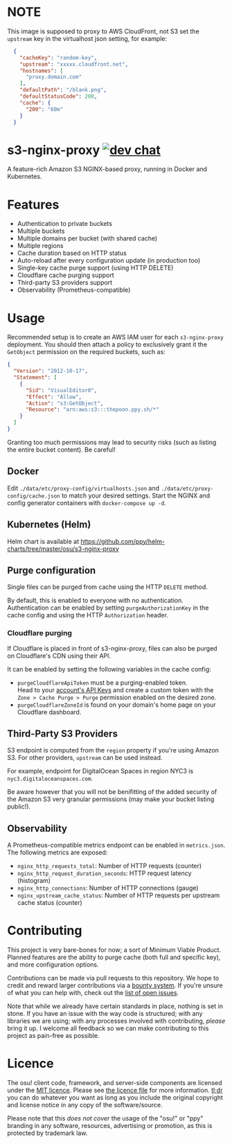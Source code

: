 # NOTE
This image is supposed to proxy to AWS CloudFront, not S3
set the `upstream` key in the virtualhost json setting, for example:  

```json
  {
    "cacheKey": "random-key",
    "upstream": "xxxxx.cloudfront.net",
    "hostnames": [
      "proxy.domain.com"
    ],
    "defaultPath": "/blank.png",
    "defaultStatusCode": 200,
    "cache": {
      "200": "60m"
    }
  }

```

# s3-nginx-proxy [![dev chat](https://discordapp.com/api/guilds/188630481301012481/widget.png?style=shield)](https://discord.gg/ppy)

A feature-rich Amazon S3 NGINX-based proxy, running in Docker and Kubernetes.

# Features

- Authentication to private buckets
- Multiple buckets
- Multiple domains per bucket (with shared cache)
- Multiple regions
- Cache duration based on HTTP status
- Auto-reload after every configuration update (in production too)
- Single-key cache purge support (using HTTP DELETE)
- Cloudflare cache purging support
- Third-party S3 providers support
- Observability (Prometheus-compatible)

# Usage

Recommended setup is to create an AWS IAM user for each `s3-nginx-proxy` deployment. You should then attach a policy to exclusively grant it the `GetObject` permission on the required buckets, such as:
```json
{
  "Version": "2012-10-17",
  "Statement": [
    {
      "Sid": "VisualEditor0",
      "Effect": "Allow",
      "Action": "s3:GetObject",
      "Resource": "arn:aws:s3:::thepoon.ppy.sh/*"
    }
  ]
}
```

Granting too much permissions may lead to security risks (such as listing the entire bucket content). Be careful!

## Docker

Edit `./data/etc/proxy-config/virtualhosts.json` and `./data/etc/proxy-config/cache.json` to match your desired settings.
Start the NGINX and config generator containers with `docker-compose up -d`.

## Kubernetes (Helm)

Helm chart is available at https://github.com/ppy/helm-charts/tree/master/osu/s3-nginx-proxy

## Purge configuration

Single files can be purged from cache using the HTTP `DELETE` method.

By default, this is enabled to everyone with no authentication.  
Authentication can be enabled by setting `purgeAuthorizationKey` in the cache config and using the HTTP `Authorization` header.

### Cloudflare purging

If Cloudflare is placed in front of s3-nginx-proxy, files can also be purged on Cloudflare's CDN using their API.

It can be enabled by setting the following variables in the cache config:
- `purgeCloudflareApiToken` must be a purging-enabled token.  
  Head to your [account's API Keys](https://dash.cloudflare.com/profile/api-tokens) and create a custom token with the `Zone > Cache Purge > Purge` permission enabled on the desired zone.
- `purgeCloudflareZoneId` is found on your domain's home page on your Cloudflare dashboard.

## Third-Party S3 Providers

S3 endpoint is computed from the `region` property if you're using Amazon S3. For other providers, `upstream` can be used instead.

For example, endpoint for DigitalOcean Spaces in region NYC3 is `nyc3.digitaloceanspaces.com`.

Be aware however that you will not be benifitting of the added security of the Amazon S3 very granular permissions (may make your bucket listing public!).

## Observability

A Prometheus-compatible metrics endpoint can be enabled in `metrics.json`.  
The following metrics are exposed:
- `nginx_http_requests_total`: Number of HTTP requests (counter)
- `nginx_http_request_duration_seconds`: HTTP request latency (histogram)
- `nginx_http_connections`: Number of HTTP connections (gauge)
- `nginx_upstream_cache_status`: Number of HTTP requests per upstream cache status (counter)

# Contributing

This project is very bare-bones for now; a sort of Minimum Viable Product.  
Planned features are the ability to purge cache (both full and specific key), and more configuration options.

Contributions can be made via pull requests to this repository. We hope to credit and reward larger contributions via a [bounty system](https://www.bountysource.com/teams/ppy). If you're unsure of what you can help with, check out the [list of open issues](https://github.com/ppy/s3-nginx-proxy/issues).

Note that while we already have certain standards in place, nothing is set in stone. If you have an issue with the way code is structured; with any libraries we are using; with any processes involved with contributing, *please* bring it up. I welcome all feedback so we can make contributing to this project as pain-free as possible.

# Licence

The osu! client code, framework, and server-side components are licensed under the [MIT licence](https://opensource.org/licenses/MIT). Please see [the licence file](LICENCE) for more information. [tl;dr](https://tldrlegal.com/license/mit-license) you can do whatever you want as long as you include the original copyright and license notice in any copy of the software/source.

Please note that this *does not cover* the usage of the "osu!" or "ppy" branding in any software, resources, advertising or promotion, as this is protected by trademark law.
